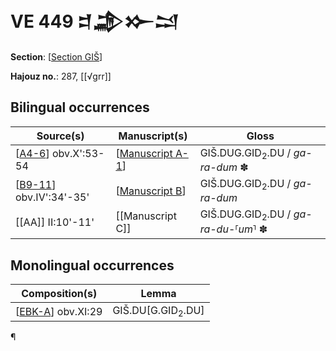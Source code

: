 # VE 449 𒄑𒂁𒁍𒁺

**Section**: [[Section GIŠ]]

**Hajouz no.**: 287, [[√grr]]

## Bilingual occurrences

| Source(s)                  | Manuscript(s)      | Gloss                                               |
| -------------------------- | ------------------ | --------------------------------------------------- |
| [[A4-6]] obv.X':53-54      | [[Manuscript A-1]] | GIŠ.DUG.GID<sub>2</sub>.DU / *ga-ra-dum* ✽         |
| [[B9-11]]  obv.IV':34'-35' | [[Manuscript B]]   | GIŠ.DUG.GID<sub>2</sub>.DU / *ga-ra-dum*            |
| [[AA]] II:10'-11'          | [[Manuscript C]]   | GIŠ.DUG.GID<sub>2</sub>.DU / *ga-ra-du*-⸢*um*⸣ ✽ |

## Monolingual occurrences

| Composition(s)       | Lemma               |
| -------------------- | ------------------- |
| [[EBK-A]] obv.XI:29 | GIŠ.DU[G.GID<sub>2</sub>.DU] |

¶ 

[//begin]: # "Autogenerated link references for markdown compatibility"
[Section GIŠ]: <Section GI%C5%A0> "GIŠ"
[A4-6]: A4-6 "MEE 4, 4 + MEE 4, 5 + MEE 4, 6 = TM.75.G.2000+TM.75.G.2005+TM.75.G.2006"
[Manuscript A-1]: <Manuscript A-1> "Manuscript A-1"
[B9-11]: B9-11 "MEE 4, 9 + MEE 4, 10 + MEE 4, 11 = TM.75.G.2004+TM.75.G.2001+TM.75.G.2003"
[Manuscript B]: <Manuscript B> "Manuscript B"
[EBK-A]: EBK-A "MEE 4, 115 +"
[//end]: # "Autogenerated link references"